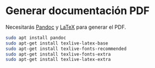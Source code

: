 # Generar documentación PDF

Necesitarás [Pandoc](https://pandoc.org/) y [LaTeX](https://www.latex-project.org/) para generar el PDF.

```bash
sudo apt install pandoc
sudo apt-get install texlive-latex-base
sudo apt-get install texlive-fonts-recommended
sudo apt-get install texlive-fonts-extra
sudo apt-get install texlive-latex-extra
```